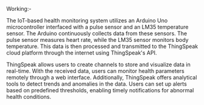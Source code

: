 Working:-

The IoT-based health monitoring system utilizes an Arduino Uno microcontroller interfaced with a pulse sensor and an LM35 temperature sensor. The Arduino continuously collects data from these sensors. The pulse sensor measures heart rate, while the LM35 sensor monitors body temperature. This data is then processed and transmitted to the ThingSpeak cloud platform through the internet using ThingSpeak's API.

ThingSpeak allows users to create channels to store and visualize data in real-time. With the received data, users can monitor health parameters remotely through a web interface. Additionally, ThingSpeak offers analytical tools to detect trends and anomalies in the data. Users can set up alerts based on predefined thresholds, enabling timely notifications for abnormal health conditions.
